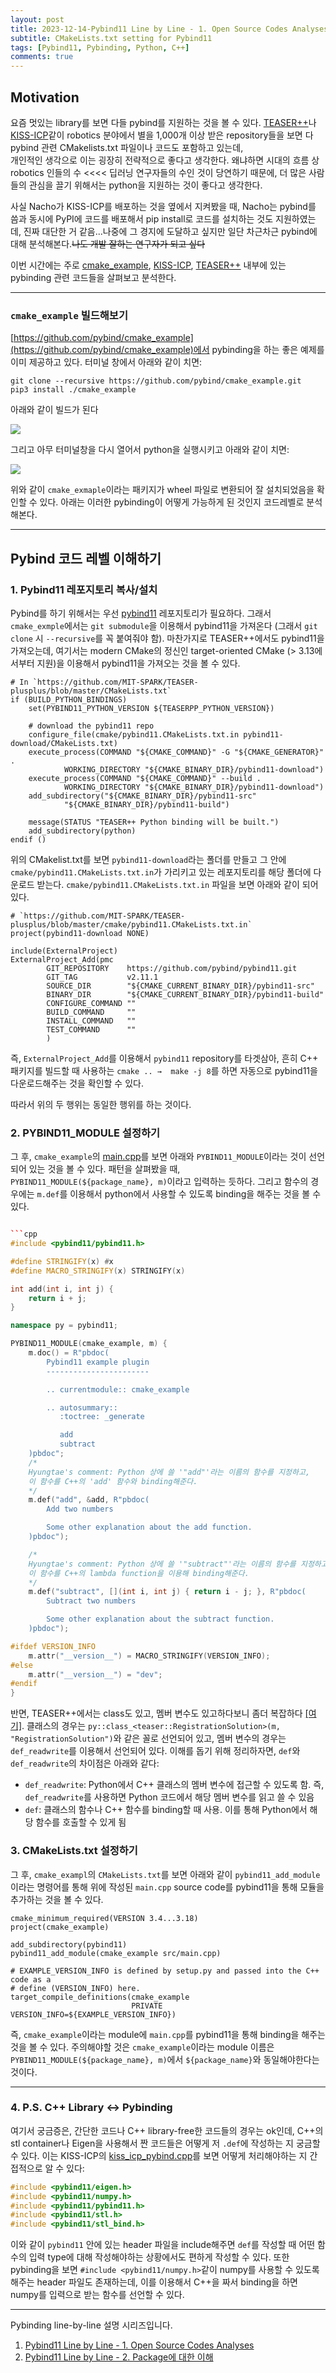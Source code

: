 ```yaml
---
layout: post
title: 2023-12-14-Pybind11 Line by Line - 1. Open Source Codes Analyses
subtitle: CMakeLists.txt setting for Pybind11
tags: [Pybind11, Pybinding, Python, C++]
comments: true
---
```


## Motivation

요즘 멋있는 library를 보면 다들 pybind를 지원하는 것을 볼 수 있다.
[TEASER++](https://github.com/MIT-SPARK/TEASER-plusplus)나 [KISS-ICP](https://github.com/PRBonn/kiss-icp)같이 robotics 분야에서 별을 1,000개 이상 받은 repository들을 보면 다 pybind 관련 CMakelists.txt 파일이나 코드도 포함하고 있는데,  
개인적인 생각으로 이는 굉장히 전략적으로 좋다고 생각한다.
왜냐하면 시대의 흐름 상 robotics 인들의 수 <<<< 딥러닝 연구자들의 수인 것이 당연하기 때문에, 
더 많은 사람들의 관심을 끌기 위해서는 python을 지원하는 것이 좋다고 생각한다. 

사실 Nacho가 KISS-ICP를 배포하는 것을 옆에서 지켜봤을 때, Nacho는 pybind를 씀과 동시에 PyPI에 코드를 배포해서 pip install로 코드를 설치하는 것도 지원하였는데, 진짜 대단한 거 같음...나중에 그 경지에 도달하고 싶지만 일단 차근차근 pybind에 대해 분석해본다.~~나도 개발 잘하는 연구자가 되고 싶다~~ 

이번 시간에는 주로 [cmake_example](https://github.com/pybind/cmake_example), [KISS-ICP](https://github.com/PRBonn/kiss-icp), [TEASER++](https://github.com/MIT-SPARK/TEASER-plusplus) 내부에 있는 pybinding 관련 코드들을 살펴보고 분석한다.

---

### `cmake_example` 빌드해보기

[https://github.com/pybind/cmake_example](https://github.com/pybind/cmake_example)에서 pybinding을 하는 좋은 예제를 이미 제공하고 있다. 
터미널 창에서 아래와 같이 치면:

```commandline
git clone --recursive https://github.com/pybind/cmake_example.git
pip3 install ./cmake_example
```

아래와 같이 빌드가 된다

![](/img/pybinding_cmake_example_results.png)

그리고 아무 터미널창을 다시 열어서 python을 실행시키고 아래와 같이 치면:

![](/img/pybinding_results.png)

위와 같이 `cmake_exmaple`이라는 패키지가 wheel 파일로 변환되어 잘 설치되었음을 확인할 수 있다.
아래는 이러한 pybinding이 어떻게 가능하게 된 것인지 코드레벨로 분석해본다.

---

## Pybind 코드 레벨 이해하기

### 1. Pybind11 레포지토리 복사/설치

Pybind를 하기 위해서는 우선 [pybind11](https://github.com/pybind/pybind11/tree/914c06fb252b6cc3727d0eedab6736e88a3fcb01) 레포지토리가 필요하다.
그래서 `cmake_exmple`에서는 `git submodule`을 이용해서 pybind11을 가져온다 (그래서 `git clone` 시 `--recursive`를 꼭 붙여줘야 함). 
마찬가지로 TEASER++에서도 pybind11을 가져오는데, 여기서는 modern CMake의 정신인 target-oriented CMake (> 3.13에서부터 지원)을 이용해서 pybind11을 가져오는 것을 볼 수 있다.

```commandline
# In `https://github.com/MIT-SPARK/TEASER-plusplus/blob/master/CMakeLists.txt` 
if (BUILD_PYTHON_BINDINGS)
    set(PYBIND11_PYTHON_VERSION ${TEASERPP_PYTHON_VERSION})

    # download the pybind11 repo
    configure_file(cmake/pybind11.CMakeLists.txt.in pybind11-download/CMakeLists.txt)
    execute_process(COMMAND "${CMAKE_COMMAND}" -G "${CMAKE_GENERATOR}" .
            WORKING_DIRECTORY "${CMAKE_BINARY_DIR}/pybind11-download")
    execute_process(COMMAND "${CMAKE_COMMAND}" --build .
            WORKING_DIRECTORY "${CMAKE_BINARY_DIR}/pybind11-download")
    add_subdirectory("${CMAKE_BINARY_DIR}/pybind11-src"
            "${CMAKE_BINARY_DIR}/pybind11-build")

    message(STATUS "TEASER++ Python binding will be built.")
    add_subdirectory(python)
endif ()
```

위의 CMakelist.txt를 보면 `pybind11-download`라는 폴더를 만들고 그 안에 `cmake/pybind11.CMakeLists.txt.in`가 가리키고 있는 레포지토리를 해당 폴더에 다운로드 받는다.
`cmake/pybind11.CMakeLists.txt.in` 파일을 보면 아래와 같이 되어있다.

```commandline
# `https://github.com/MIT-SPARK/TEASER-plusplus/blob/master/cmake/pybind11.CMakeLists.txt.in`
project(pybind11-download NONE)

include(ExternalProject)
ExternalProject_Add(pmc
        GIT_REPOSITORY    https://github.com/pybind/pybind11.git
        GIT_TAG           v2.11.1
        SOURCE_DIR        "${CMAKE_CURRENT_BINARY_DIR}/pybind11-src"
        BINARY_DIR        "${CMAKE_CURRENT_BINARY_DIR}/pybind11-build"
        CONFIGURE_COMMAND ""
        BUILD_COMMAND     ""
        INSTALL_COMMAND   ""
        TEST_COMMAND      ""
        )
```

즉, `ExternalProject_Add`를 이용해서 `pybind11` repository를 타겟삼아, 흔히 C++ 패키지를 빌드할 때 사용하는 `cmake .. →  make -j 8`를 하면 자동으로 pybind11을 다운로드해주는 것을 확인할 수 있다.

따라서 위의 두 행위는 동일한 행위를 하는 것이다.

### 2. PYBIND11_MODULE 설정하기

그 후, `cmake_example`의 [main.cpp](https://github.com/pybind/cmake_example/blob/master/src/main.cpp)를 보면 아래와 `PYBIND11_MODULE`이라는 것이 선언되어 있는 것을 볼 수 있다.
패턴을 살펴봤을 때, `PYBIND11_MODULE(${package_name}, m)`이라고 입력하는 듯하다.
그리고 함수의 경우에는 `m.def`를 이용해서 python에서 사용할 수 있도록 binding을 해주는 것을 볼 수 있다.

```cpp

```cpp
#include <pybind11/pybind11.h>

#define STRINGIFY(x) #x
#define MACRO_STRINGIFY(x) STRINGIFY(x)

int add(int i, int j) {
    return i + j;
}

namespace py = pybind11;

PYBIND11_MODULE(cmake_example, m) {
    m.doc() = R"pbdoc(
        Pybind11 example plugin
        -----------------------

        .. currentmodule:: cmake_example

        .. autosummary::
           :toctree: _generate

           add
           subtract
    )pbdoc";
    /* 
    Hyungtae's comment: Python 상에 쓸 '"add"'라는 이름의 함수를 지정하고,
    이 함수를 C++의 'add' 함수와 binding해준다.
    */
    m.def("add", &add, R"pbdoc(
        Add two numbers

        Some other explanation about the add function.
    )pbdoc");

    /* 
    Hyungtae's comment: Python 상에 쓸 '"subtract"'라는 이름의 함수를 지정하고,
    이 함수를 C++의 lambda function을 이용해 binding해준다.
    */
    m.def("subtract", [](int i, int j) { return i - j; }, R"pbdoc(
        Subtract two numbers

        Some other explanation about the subtract function.
    )pbdoc");

#ifdef VERSION_INFO
    m.attr("__version__") = MACRO_STRINGIFY(VERSION_INFO);
#else
    m.attr("__version__") = "dev";
#endif
}
```

반면, TEASER++에서는 class도 있고, 멤버 변수도 있고하다보니 좀더 복잡하다 [[여기]](https://github.com/MIT-SPARK/TEASER-plusplus/blob/master/python/teaserpp_python/teaserpp_python.cc).
클래스의 경우는 `py::class_<teaser::RegistrationSolution>(m, "RegistrationSolution")`와 같은 꼴로 선언되어 있고, 멤버 변수의 경우는 `def_readwrite`를 이용해서 선언되어 있다.
이해를 돕기 위해 정리하자면, `def`와 `def_readwrite`의 차이점은 아래와 같다:

- `def_readwrite`: Python에서 C++ 클래스의 멤버 변수에 접근할 수 있도록 함. 즉, `def_readwrite`를 사용하면 Python 코드에서 해당 멤버 변수를 읽고 쓸 수 있음 
- `def`: 클래스의 함수나 C++ 함수를 binding할 때 사용. 이를 통해 Python에서 해당 함수를 호출할 수 있게 
됨

### 3. CMakeLists.txt 설정하기

그 후, `cmake_exampl`의 `CMakeLists.txt`를 보면 아래와 같이 `pybind11_add_module`이라는 명령어를 통해 위에 작성된 `main.cpp` source code를 pybind11을 통해 모듈을 추가하는 것을 볼 수 있다. 

```commandline
cmake_minimum_required(VERSION 3.4...3.18)
project(cmake_example)

add_subdirectory(pybind11)
pybind11_add_module(cmake_example src/main.cpp)

# EXAMPLE_VERSION_INFO is defined by setup.py and passed into the C++ code as a
# define (VERSION_INFO) here.
target_compile_definitions(cmake_example
                           PRIVATE VERSION_INFO=${EXAMPLE_VERSION_INFO})
```                           

즉, `cmake_example`이라는 module에 `main.cpp`를 pybind11을 통해 binding을 해주는 것을 볼 수 있다.
주의해야할 것은 `cmake_example`이라는 module 이름은 `PYBIND11_MODULE(${package_name}, m)`에서 `${package_name}`와 동일해야한다는 것이다.

---

### 4. P.S. C++ Library <-> Pybinding

여기서 궁금증은, 간단한 코드나 C++ library-free한 코드들의 경우는 ok인데, C++의 stl container나 Eigen을 사용해서 짠 코드들은 어떻게 저 `.def`에 작성하는 지 궁금할 수 있다.
이는 KISS-ICP의 [kiss_icp_pybind.cpp](https://github.com/PRBonn/kiss-icp/blob/main/python/kiss_icp/pybind/kiss_icp_pybind.cpp)를 보면 어떻게 처리해야하는 지 간접적으로 알 수 있다:

```cpp
#include <pybind11/eigen.h>
#include <pybind11/numpy.h>
#include <pybind11/pybind11.h>
#include <pybind11/stl.h>
#include <pybind11/stl_bind.h>
```

이와 같이 `pybind11` 안에 있는 header 파일을 include해주면 `def`를 작성할 때 어떤 함수의 입력 type에 대해 작성해야하는 상황에서도 편하게 작성할 수 있다.
또한 pybinding을 보면 `#include <pybind11/numpy.h>`같이 numpy를 사용할 수 있도록 해주는 header 파일도 존재하는데, 이를 이용해서 C++을 짜서 binding을 하면 numpy를 입력으로 받는 함수를 선언할 수 있다.


---


Pybinding line-by-line 설명 시리즈입니다.

1. [Pybind11 Line by Line - 1. Open Source Codes Analyses](https://limhyungtae.github.io/2023-12-14-Pybind11-Line-by-Line-1.-Open-Source-Codes-Analyses/)
2. [Pybind11 Line by Line - 2. Package에 대한 이해](https://limhyungtae.github.io/2023-12-14-Pybind11-Line-by-Line-2.-Package%EC%97%90-%EB%8C%80%ED%95%9C-%EC%9D%B4%ED%95%B4/)






